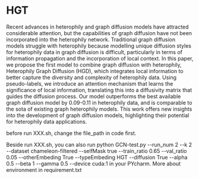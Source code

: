 # HGT
Recent advances in heterophily and graph diffusion models have attracted considerable attention, but the capabilities  of graph diffusion have not been incorporated into the heterophily network. Traditional graph diffusion models struggle with heterophily because modelling unique diffusion styles for heterophily data in graph diffusion is difficult, particularly in terms of information propagation and the incorporation of local context. In this paper, we propose the first model to combine graph diffusion with heterophily, Heterophily Graph Diffusion (HGD), which integrates local information to better capture the diversity and complexity of heterophily data. Using pseudo-labels, we introduce an attention mechanism that learns the significance of local information, translating this into a diffusivity matrix that guides the diffusion process. Our model outperforms the best available graph diffusion model by 0.09-0.11  in heterophily data, and is comparable to the sota of existing graph heterophily models. This work offers new insights into the development of graph diffusion models, highlighting their potential for heterophily data applications.

before run XXX.sh, change the file_path in code first.

Beside run XXX.sh, you can also run python GCN-test.py --run_num 2 --k 2 --dataset chameleon-filtered --selfMask true --train_ratio 0.65 --val_ratio 0.05 --otherEmbeding True --typeEmbeding HGT --diffusion True --alpha 0.5 --beta 1 --gamma 0.5 --device cuda:1
in your PYcharm.
More about environment in requirement.txt

